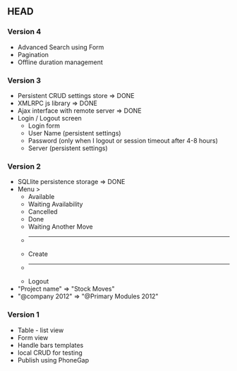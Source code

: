## HEAD

### Version 4

* Advanced Search using Form
* Pagination
* Offline duration management

### Version 3

* Persistent CRUD settings store => DONE
* XMLRPC js library => DONE
* Ajax interface with remote server => DONE
* Login / Logout screen 
    * Login form
    * User Name (persistent settings)
    * Password (only when I logout or session timeout after 4-8 hours)
    * Server (persistent settings)


### Version 2

* SQLlite persistence storage => DONE
* Menu > 
    * Available
    * Waiting Availability
    * Cancelled
    * Done
    * Waiting Another Move
    * ------------
    * Create 
    * ------------
    * Logout
* "Project name" => "Stock Moves"
* "@company 2012" => "@Primary Modules 2012"


### Version 1

* Table - list view
* Form view
* Handle bars templates
* local CRUD for testing
* Publish using PhoneGap